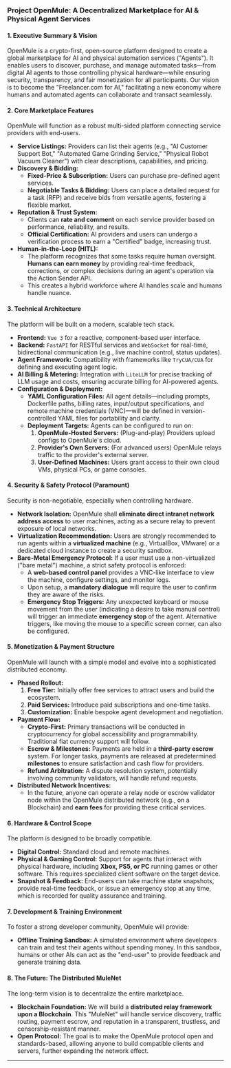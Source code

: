 ### **Project OpenMule: A Decentralized Marketplace for AI & Physical Agent Services**

#### **1. Executive Summary & Vision**
OpenMule is a crypto-first, open-source platform designed to create a global marketplace for AI and physical automation services ("Agents"). It enables users to discover, purchase, and manage automated tasks—from digital AI agents to those controlling physical hardware—while ensuring security, transparency, and fair monetization for all participants. Our vision is to become the "Freelancer.com for AI," facilitating a new economy where humans and automated agents can collaborate and transact seamlessly.

#### **2. Core Marketplace Features**
OpenMule will function as a robust multi-sided platform connecting service providers with end-users.

*   **Service Listings:** Providers can list their agents (e.g., "AI Customer Support Bot," "Automated Game Grinding Service," "Physical Robot Vacuum Cleaner") with clear descriptions, capabilities, and pricing.
*   **Discovery & Bidding:**
    *   **Fixed-Price & Subscription:** Users can purchase pre-defined agent services.
    *   **Negotiable Tasks & Bidding:** Users can place a detailed request for a task (RFP) and receive bids from versatile agents, fostering a flexible market.
*   **Reputation & Trust System:**
    *   Clients can **rate and comment** on each service provider based on performance, reliability, and results.
    *   **Official Certification:** AI providers and users can undergo a verification process to earn a "Certified" badge, increasing trust.
*   **Human-in-the-Loop (HITL):**
    *   The platform recognizes that some tasks require human oversight. **Humans can earn money** by providing real-time feedback, corrections, or complex decisions during an agent's operation via the Action Sender API.
    *   This creates a hybrid workforce where AI handles scale and humans handle nuance.

#### **3. Technical Architecture**
The platform will be built on a modern, scalable tech stack.

*   **Frontend:** `Vue 3` for a reactive, component-based user interface.
*   **Backend:** `FastAPI` for RESTful services and `WebSocket` for real-time, bidirectional communication (e.g., live machine control, status updates).
*   **Agent Framework:** Compatibility with frameworks like `TryCUA/CUA` for defining and executing agent logic.
*   **AI Billing & Metering:** Integration with `LiteLLM` for precise tracking of LLM usage and costs, ensuring accurate billing for AI-powered agents.
*   **Configuration & Deployment:**
    *   **YAML Configuration Files:** All agent details—including prompts, Dockerfile paths, billing rates, input/output specifications, and remote machine credentials (VNC)—will be defined in version-controlled YAML files for portability and clarity.
    *   **Deployment Targets:** Agents can be configured to run on:
        1.  **OpenMule-Hosted Servers:** (Plug-and-play) Providers upload configs to OpenMule's cloud.
        2.  **Provider's Own Servers:** (For advanced users) OpenMule relays traffic to the provider's external server.
        3.  **User-Defined Machines:** Users grant access to their own cloud VMs, physical PCs, or game consoles.

#### **4. Security & Safety Protocol (Paramount)**
Security is non-negotiable, especially when controlling hardware.

*   **Network Isolation:** OpenMule shall **eliminate direct intranet network address access** to user machines, acting as a secure relay to prevent exposure of local networks.
*   **Virtualization Recommendation:** Users are strongly recommended to run agents within a **virtualized machine** (e.g., VirtualBox, VMware) or a dedicated cloud instance to create a security sandbox.
*   **Bare-Metal Emergency Protocol:** If a user must use a non-virtualized ("bare metal") machine, a strict safety protocol is enforced:
    *   A **web-based control panel** provides a VNC-like interface to view the machine, configure settings, and monitor logs.
    *   Upon setup, a **mandatory dialogue** will require the user to confirm they are aware of the risks.
    *   **Emergency Stop Triggers:** Any unexpected keyboard or mouse movement from the user (indicating a desire to take manual control) will trigger an immediate **emergency stop** of the agent. Alternative triggers, like moving the mouse to a specific screen corner, can also be configured.

#### **5. Monetization & Payment Structure**
OpenMule will launch with a simple model and evolve into a sophisticated distributed economy.

*   **Phased Rollout:**
    1.  **Free Tier:** Initially offer free services to attract users and build the ecosystem.
    2.  **Paid Services:** Introduce paid subscriptions and one-time tasks.
    3.  **Customization:** Enable bespoke agent development and negotiation.
*   **Payment Flow:**
    *   **Crypto-First:** Primary transactions will be conducted in cryptocurrency for global accessibility and programmability. Traditional fiat currency support will follow.
    *   **Escrow & Milestones:** Payments are held in a **third-party escrow** system. For longer tasks, payments are released at predetermined **milestones** to ensure satisfaction and cash flow for providers.
    *   **Refund Arbitration:** A dispute resolution system, potentially involving community validators, will handle refund requests.
*   **Distributed Network Incentives:**
    *   In the future, anyone can operate a relay node or escrow validator node within the OpenMule distributed network (e.g., on a Blockchain) and **earn fees** for providing these critical services.

#### **6. Hardware & Control Scope**
The platform is designed to be broadly compatible.

*   **Digital Control:** Standard cloud and remote machines.
*   **Physical & Gaming Control:** Support for agents that interact with physical hardware, including **Xbox, PS5, or PC** running games or other software. This requires specialized client software on the target device.
*   **Snapshot & Feedback:** End-users can take machine state snapshots, provide real-time feedback, or issue an emergency stop at any time, which is recorded for quality assurance and training.

#### **7. Development & Training Environment**
To foster a strong developer community, OpenMule will provide:

*   **Offline Training Sandbox:** A simulated environment where developers can train and test their agents without spending money. In this sandbox, humans or other AIs can act as the "end-user" to provide feedback and generate training data.

#### **8. The Future: The Distributed MuleNet**
The long-term vision is to decentralize the entire marketplace.

*   **Blockchain Foundation:** We will build a **distributed relay framework upon a Blockchain**. This "MuleNet" will handle service discovery, traffic routing, payment escrow, and reputation in a transparent, trustless, and censorship-resistant manner.
*   **Open Protocol:** The goal is to make the OpenMule protocol open and standards-based, allowing anyone to build compatible clients and servers, further expanding the network effect.

---